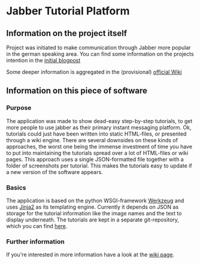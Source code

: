 Jabber Tutorial Platform
========================

Information on the project itself
---------------------------------
Project was initiated to make communication through Jabber more popular in the german speaking area.
You can find some information on the projects intention in the [initial blogpost](http://www.zeroathome.de/wordpress/jabber-ein-problem-und-ein-losungsversuch/ "Jabber, ein Problem und ein Lösungsversuch - zeroathome.de")

Some deeper information is aggregated in the (provisional) [official Wiki](http://wiki.firefly-it.de/doku.php/jabber-projekt "Jabber Projekt Wiki")

Information on this piece of software
-------------------------------------

### Purpose
The application was made to show dead-easy step-by-step tutorials, to get more people to use jabber as their primary instant messaging platform.
Ok, tutorials could just have been written into static HTML-files, or presented through a wiki engine. There are several downsides on these kinds of approaches, the worst one being the immense investment of time you have to put into maintaining the tutorials spread over a lot of HTML-files or wiki pages.
This approach uses a single JSON-formatted file together with a folder of screenshots per tutorial. This makes the tutorials easy to update if a new version of the software appears.

### Basics
The application is based on the python WSGI-framework [Werkzeug](http://werkzeug.pocoo.org "Werkzeug") and uses [Jinja2](http://jinja.pocoo.org/2/ "Jinja2") as its templating engine.
Currently it depends on JSON as storage for the tutorial information like the image names and the text to display underneath. The tutorials are kept in a separate git-repository, which you can find [here](http://github.com/zeroathome/jabber-tutorials "jabber-tutorials on github").

### Further information
If you're interested in more information have a look at the [wiki page](http://wiki.firefly-it.de/doku.php/jabber-projekt/app "Wiki for further information").
